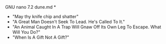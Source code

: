  GNU nano 7.2                                                                                                                                            dune.md *                                                                                                                                                    
- "May thy knife chip and shatter"
- "A Great Man Doesn't Seek To Lead. He's Called To It."
- "An Animal Caught In A Trap Will Gnaw Off Its Own Leg To Escape. What Will You Do?"
- "When Is A Gift Not A Gift?"

